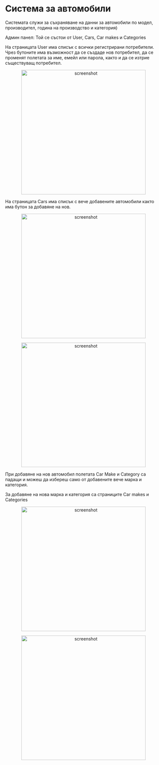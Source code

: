 # Система за автомобили

Системата служи за съхраняване на данни за автомобили по модел,
производител, година на производство и категория)

Админ панел: 
Той се състои от User, Cars, Car makes и Categories

На страницата User има списък с всички регистрирани потребители. Чрез бутоните има възможност да се създаде нов потребител, да се променят полетата за име, емейл или парола, както и да се изтрие съществуващ потребител.
<p align="center"><img src="./Screenshot5.png" width="400" alt="screenshot"></a></p>

На страницата Cars има списък с вече добавените автомобили както има бутон за добавяне на нов. 
<p align="center"><img src="./Screenshot1.png" width="400" alt="screenshot"></a></p>
<p align="center"><img src="./Screenshot3.png" width="400" alt="screenshot"></a></p>
При добавяне на нов автомобил полетата Car Make и Category са падащи и можеш да избереш само от добавените вече марка и категория. 

За добавяне на нова марка и категория са страниците Car makes и Categories

<p align="center"><img src="./Screenshot6.png" width="400" alt="screenshot"></a></p>
<p align="center"><img src="./Screenshot7.png" width="400" alt="screenshot"></a></p>